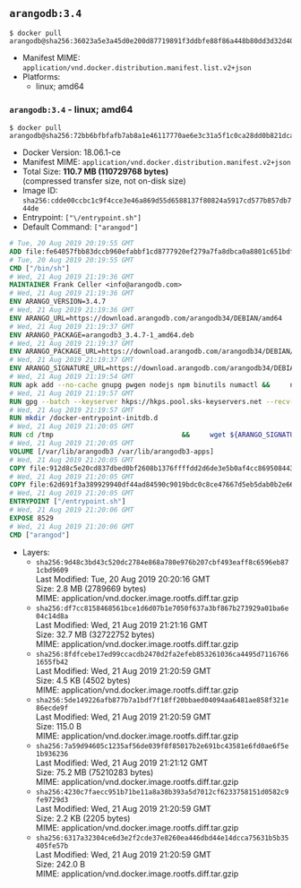 ## `arangodb:3.4`

```console
$ docker pull arangodb@sha256:36023a5e3a45d0e200d87719891f3ddbfe88f86a448b80dd3d32d403e5de781e
```

-	Manifest MIME: `application/vnd.docker.distribution.manifest.list.v2+json`
-	Platforms:
	-	linux; amd64

### `arangodb:3.4` - linux; amd64

```console
$ docker pull arangodb@sha256:72bb6bfbfafb7ab8a1e46117770ae6e3c31a5f1c0ca28dd0b821dca81de22a87
```

-	Docker Version: 18.06.1-ce
-	Manifest MIME: `application/vnd.docker.distribution.manifest.v2+json`
-	Total Size: **110.7 MB (110729768 bytes)**  
	(compressed transfer size, not on-disk size)
-	Image ID: `sha256:cdde00ccbc1c9f4cce3e46a869d55d6588137f80824a5917cd577b857db744de`
-	Entrypoint: `["\/entrypoint.sh"]`
-	Default Command: `["arangod"]`

```dockerfile
# Tue, 20 Aug 2019 20:19:55 GMT
ADD file:fe64057fbb83dccb960efabbf1cd8777920ef279a7fa8dbca0a8801c651bdf7c in / 
# Tue, 20 Aug 2019 20:19:55 GMT
CMD ["/bin/sh"]
# Wed, 21 Aug 2019 21:19:36 GMT
MAINTAINER Frank Celler <info@arangodb.com>
# Wed, 21 Aug 2019 21:19:36 GMT
ENV ARANGO_VERSION=3.4.7
# Wed, 21 Aug 2019 21:19:36 GMT
ENV ARANGO_URL=https://download.arangodb.com/arangodb34/DEBIAN/amd64
# Wed, 21 Aug 2019 21:19:37 GMT
ENV ARANGO_PACKAGE=arangodb3_3.4.7-1_amd64.deb
# Wed, 21 Aug 2019 21:19:37 GMT
ENV ARANGO_PACKAGE_URL=https://download.arangodb.com/arangodb34/DEBIAN/amd64/arangodb3_3.4.7-1_amd64.deb
# Wed, 21 Aug 2019 21:19:37 GMT
ENV ARANGO_SIGNATURE_URL=https://download.arangodb.com/arangodb34/DEBIAN/amd64/arangodb3_3.4.7-1_amd64.deb.asc
# Wed, 21 Aug 2019 21:19:54 GMT
RUN apk add --no-cache gnupg pwgen nodejs npm binutils numactl &&     npm install -g foxx-cli &&     rm -rf /root/.npm
# Wed, 21 Aug 2019 21:19:57 GMT
RUN gpg --batch --keyserver hkps://hkps.pool.sks-keyservers.net --recv-keys CD8CB0F1E0AD5B52E93F41E7EA93F5E56E751E9B
# Wed, 21 Aug 2019 21:19:57 GMT
RUN mkdir /docker-entrypoint-initdb.d
# Wed, 21 Aug 2019 21:20:05 GMT
RUN cd /tmp                                &&     wget ${ARANGO_SIGNATURE_URL}           &&     wget ${ARANGO_PACKAGE_URL}             &&     gpg --verify ${ARANGO_PACKAGE}.asc     &&     ar x ${ARANGO_PACKAGE} data.tar.gz     &&     tar -C / -x -z -f data.tar.gz          &&     sed -ri         -e 's!127\.0\.0\.1!0.0.0.0!g'         -e 's!^(file\s*=\s*).*!\1 -!'         -e 's!^\s*uid\s*=.*!!'         /etc/arangodb3/arangod.conf        &&     echo chgrp 0 /var/lib/arangodb3 /var/lib/arangodb3-apps &&     echo chmod 775 /var/lib/arangodb3 /var/lib/arangodb3-apps &&     rm -f /usr/bin/foxx &&     rm -f ${ARANGO_PACKAGE}* data.tar.gz &&     apk del gnupg
# Wed, 21 Aug 2019 21:20:05 GMT
VOLUME [/var/lib/arangodb3 /var/lib/arangodb3-apps]
# Wed, 21 Aug 2019 21:20:05 GMT
COPY file:912d8c5e20cd837dbed0bf2608b1376ffffdd2d6de3e5b0af4cc869508443235 in /entrypoint.sh 
# Wed, 21 Aug 2019 21:20:05 GMT
COPY file:62d691f3a389929940df44ad84590c9019bdc0c8ce47667d5eb5dab0b2e66954 in /usr/bin/foxx 
# Wed, 21 Aug 2019 21:20:05 GMT
ENTRYPOINT ["/entrypoint.sh"]
# Wed, 21 Aug 2019 21:20:06 GMT
EXPOSE 8529
# Wed, 21 Aug 2019 21:20:06 GMT
CMD ["arangod"]
```

-	Layers:
	-	`sha256:9d48c3bd43c520dc2784e868a780e976b207cbf493eaff8c6596eb871cbd9609`  
		Last Modified: Tue, 20 Aug 2019 20:20:16 GMT  
		Size: 2.8 MB (2789669 bytes)  
		MIME: application/vnd.docker.image.rootfs.diff.tar.gzip
	-	`sha256:df7cc8158468561bce1d6d07b1e7050f637a3bf867b273929a01ba6e04c14d8a`  
		Last Modified: Wed, 21 Aug 2019 21:21:16 GMT  
		Size: 32.7 MB (32722752 bytes)  
		MIME: application/vnd.docker.image.rootfs.diff.tar.gzip
	-	`sha256:8fdfcebe17ed99ccacdb2470d2fa2efeb853261036ca4495d71167661655fb42`  
		Last Modified: Wed, 21 Aug 2019 21:20:59 GMT  
		Size: 4.5 KB (4502 bytes)  
		MIME: application/vnd.docker.image.rootfs.diff.tar.gzip
	-	`sha256:5de149226afb877b7a1bdf7f18ff20bbaed04094aa6481ae858f321e86ecde9f`  
		Last Modified: Wed, 21 Aug 2019 21:20:59 GMT  
		Size: 115.0 B  
		MIME: application/vnd.docker.image.rootfs.diff.tar.gzip
	-	`sha256:7a59d94605c1235af56de039f8f85017b2e691bc43581e6fd0ae6f5e1b936236`  
		Last Modified: Wed, 21 Aug 2019 21:21:12 GMT  
		Size: 75.2 MB (75210283 bytes)  
		MIME: application/vnd.docker.image.rootfs.diff.tar.gzip
	-	`sha256:4230c7faecc951b71be11a8a38b393a5d7012cf6233758151d0582c9fe9729d3`  
		Last Modified: Wed, 21 Aug 2019 21:20:59 GMT  
		Size: 2.2 KB (2205 bytes)  
		MIME: application/vnd.docker.image.rootfs.diff.tar.gzip
	-	`sha256:6317a32304ce6d3e2f2cde37e8260ea446dbd44e14dcca75631b5b35405fe57b`  
		Last Modified: Wed, 21 Aug 2019 21:20:59 GMT  
		Size: 242.0 B  
		MIME: application/vnd.docker.image.rootfs.diff.tar.gzip
